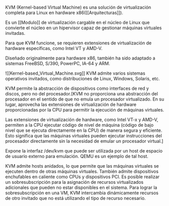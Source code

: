  
KVM (Kernel-based Virtual Machine) es una solución de virtualización completa para Linux en hardware x86([[Arquitecturas]]).

Es un [[Modulo]] de virtualización cargable en el núcleo de Linux que convierte el núcleo en un hipervisor capaz de gestionar máquinas virtuales invitadas. 

Para que KVM funcione, se requieren extensiones de virtualización de hardware específicas, como Intel VT y AMD-V.

Diseñado originalmente para hardware x86, también ha sido adaptado a sistemas FreeBSD, S/390, PowerPC, IA-64 y ARM.



![[Kernel-based_Virtual_Machine.svg]]
KVM admite varios sistemas operativos invitados, como distribuciones de Linux, Windows, Solaris, etc.

KVM permite la abstracción de dispositivos como interfaces de red y discos, pero no del procesador.[KVM no proporciona una abstracción del procesador en el sentido de que no emula un procesador virtualizado. En su lugar, aprovecha las extensiones de virtualización de hardware proporcionadas por la CPU para permitir la ejecución de máquinas virtuales.

Las extensiones de virtualización de hardware, como Intel VT-x y AMD-V, permiten a la CPU ejecutar código de nivel de máquina (código de bajo nivel que se ejecuta directamente en la CPU) de manera segura y eficiente. Esto significa que las máquinas virtuales pueden ejecutar instrucciones del procesador directamente sin la necesidad de emular un procesador virtual.]

Expone la interfaz /dev/kvm que puede ser utilizada por un host de espacio de usuario externo para emulación. QEMU es un ejemplo de tal host.

KVM admite hosts anidados, lo que permite que las máquinas virtuales se ejecuten dentro de otras máquinas virtuales. También admite dispositivos enchufables en caliente como CPUs y dispositivos PCI. Es posible realizar un sobresubscripción para la asignación de recursos virtualizados adicionales que pueden no estar disponibles en el sistema. Para lograr la sobresubscripción en una VM, KVM intercambia dinámicamente recursos de otro invitado que no está utilizando el tipo de recurso necesario.